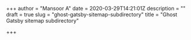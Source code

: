 +++
author = "Mansoor A"
date = 2020-03-29T14:21:01Z
description = ""
draft = true
slug = "ghost-gatsby-sitemap-subdirectory"
title = "Ghost Gatsby sitemap subdirectory"

+++




